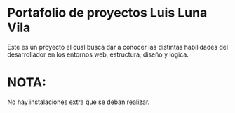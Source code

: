 # Portafolio de proyectos Luis Luna Vila
Este es un proyecto el cual busca dar a conocer las distintas
habilidades del desarrollador en los entornos web, estructura, diseño y logica.

# NOTA:
No hay instalaciones extra que se deban realizar.

